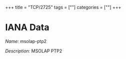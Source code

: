 +++
title = "TCP/2725"
tags = [""]
categories = [""]
+++

# IANA Data

_Name:_ msolap-ptp2

_Description:_ MSOLAP PTP2

